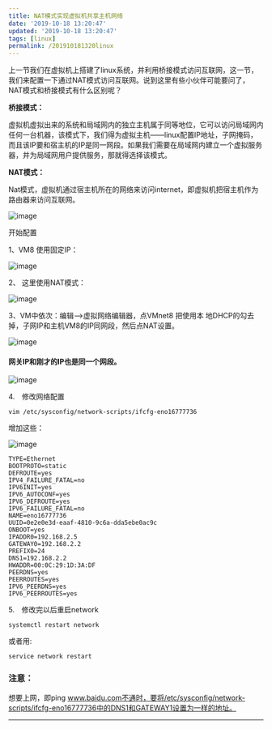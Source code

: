 ```yaml
---
title: NAT模式实现虚拟机共享主机网络
date: '2019-10-18 13:20:47'
updated: '2019-10-18 13:20:47'
tags: [linux]
permalink: /201910181320linux
---
```

上一节我们在虚拟机上搭建了linux系统，并利用桥接模式访问互联网，这一节，我们来配置一下通过NAT模式访问互联网。说到这里有些小伙伴可能要问了，NAT模式和桥接模式有什么区别呢？

**桥接模式：**

虚拟机虚拟出来的系统和局域网内的独立主机属于同等地位，它可以访问局域网内任何一台机器，该模式下，我们得为虚拟主机——linux配置IP地址，子网掩码，而且该IP要和宿主机的IP是同一网段。如果我们需要在局域网内建立一个虚拟服务器，并为局域网用户提供服务，那就得选择该模式。

**NAT模式：**

Nat模式，虚拟机通过宿主机所在的网络来访问internet，即虚拟机把宿主机作为路由器来访问互联网。

![image](https://cdn.jsdelivr.net/gh/smallersoup/jsDelivr-cdn@main/blog/article/csdnimg/20191018001916330.jpeg)

开始配置

1、VM8 使用固定IP：

![image](https://cdn.jsdelivr.net/gh/smallersoup/jsDelivr-cdn@main/blog/article/csdnimg/20191018001916557.jpeg)

2、 这里使用NAT模式：

![image](https://cdn.jsdelivr.net/gh/smallersoup/jsDelivr-cdn@main/blog/article/csdnimg/20191018001916793.jpeg)

3、VM中依次：编辑——>虚拟网络编辑器，点VMnet8 把使用本
地DHCP的勾去掉，子网IP和主机VM8的IP同网段，然后点NAT设置。

![image](https://cdn.jsdelivr.net/gh/smallersoup/jsDelivr-cdn@main/blog/article/csdnimg/2019101800191723.jpeg)

#### **网关IP和刚才的IP也是同一个网段。**

![image](https://cdn.jsdelivr.net/gh/smallersoup/jsDelivr-cdn@main/blog/article/csdnimg/20191018001917237.jpeg)

4. 修改网络配置

```shell
vim /etc/sysconfig/network-scripts/ifcfg-eno16777736
```

增加这些：

![image](https://cdn.jsdelivr.net/gh/smallersoup/jsDelivr-cdn@main/blog/article/csdnimg/20191018001917447.png)

```shell
TYPE=Ethernet
BOOTPROTO=static
DEFROUTE=yes
IPV4_FAILURE_FATAL=no
IPV6INIT=yes
IPV6_AUTOCONF=yes
IPV6_DEFROUTE=yes
IPV6_FAILURE_FATAL=no
NAME=eno16777736
UUID=0e2e0e3d-eaaf-4810-9c6a-dda5ebe0ac9c
ONBOOT=yes
IPADDR0=192.168.2.5
GATEWAY0=192.168.2.2
PREFIX0=24
DNS1=192.168.2.2
HWADDR=00:0C:29:1D:3A:DF
PEERDNS=yes
PEERROUTES=yes
IPV6_PEERDNS=yes
IPV6_PEERROUTES=yes
```

5. 修改完以后重启network

```shell
systemctl restart network
```

或者用:

```shell
service network restart
```

### **注意：**

想要上网，即ping www.baidu.com不通时，要将/etc/sysconfig/network-scripts/ifcfg-eno16777736中的DNS1和GATEWAY1设置为一样的地址。

------------

